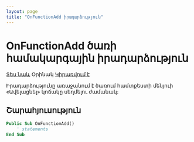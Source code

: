 ```yaml
---
layout: page
title: "OnFunctionAdd իրադարձություն"
---
```


# OnFunctionAdd ծառի համակարգային իրադարձություն

[Տես նաև](TreeEvents.md) Օրինակ [Կիրառվում է](../Defs/Tree.md)

Իրադարձությունը առաջանում է ծառում համտքեստի մենյուի «Ավելացնել» կոճակը սեղմելու ժամանակ։ 

## Շարահյուսություն

``` vb
Public Sub OnFunctionAdd()
    ' statements
End Sub
```

